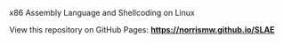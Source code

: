 x86 Assembly Language and Shellcoding on Linux

View this repository on GitHub Pages:
<b>https://norrismw.github.io/SLAE
